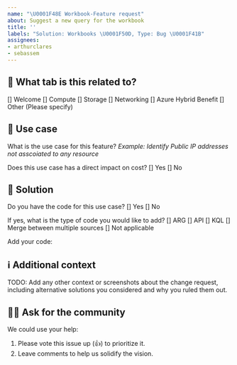 ```yaml
---
name: "\U0001F48E Workbook-Feature request"
about: Suggest a new query for the workbook
title: ''
labels: "Solution: Workbooks \U0001F50D, Type: Bug \U0001F41B"
assignees: 
- arthurclares
- sebassem
---
```


<!--
⚠️⚠️⚠️ BEFORE YOU SUBMIT ⚠️⚠️⚠️
1. Confirm there isn't an issue already. If so, vote it up (👍) and add comments.
2. Complete all TODO items below and remove the TODO lines after.
3. Internal: Add applicable labels: Type, Micro PR, Area
-->

## 📝 What tab is this related to?

[] Welcome
[] Compute
[] Storage
[] Networking
[] Azure Hybrid Benefit
[] Other (Please specify)

## 📝 Use case
What is the use case for this feature? 
*Example: Identify Public IP addresses not asscoiated to any resource*

Does this use case has a direct impact on cost?
[] Yes
[] No

## 💎 Solution
Do you have the code for this use case? 
[] Yes
[] No

If yes, what is the type of code you would like to add?
[] ARG
[] API
[] KQL
[] Merge between multiple sources
[] Not applicable

Add your code:


## ℹ️ Additional context
TODO: Add any other context or screenshots about the change request, including alternative solutions you considered and why you ruled them out.

## 🙋‍♀️ Ask for the community

We could use your help:
1. Please vote this issue up (👍) to prioritize it.
2. Leave comments to help us solidify the vision.
